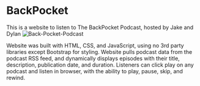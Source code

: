 # BackPocket
This is a website to listen to The BackPocket Podcast, hosted by Jake and Dylan
![Back-Pocket-Podcast](https://github.com/CMolitor96/BackPocket/assets/103666997/04d165dc-f7c4-4c07-83c4-daed76e95319)

Website was built with HTML, CSS, and JavaScript, using no 3rd party libraries except Bootstrap for styling. Website pulls podcast data from the podcast RSS feed, and dynamically displays episodes with their title, description, publication date, and duration. Listeners can click play on any podcast and listen in browser, with the ability to play, pause, skip, and rewind. 

